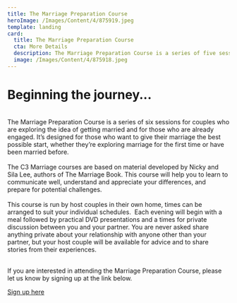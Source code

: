 ```yaml
---
title: The Marriage Preparation Course
heroImage: /Images/Content/4/875919.jpeg
template: landing
card:
  title: The Marriage Preparation Course
  cta: More Details
  description: The Marriage Preparation Course is a series of five sessions to help engaged couples or those exploring the possibility of marriage, build strong foundations for their future together.
  image: /Images/Content/4/875918.jpeg
---
```


<h1>
Beginning the journey...</h1>
<br/>
The Marriage Preparation Course is a series of six sessions for couples who are exploring the idea of getting married and for those who are already engaged. It’s designed for those who want to give their marriage the best possible start, whether they’re exploring marriage for the first time or have been married before.<br/>
<br/>
The C3 Marriage courses are based on material developed by Nicky and Sila Lee, authors of The Marriage Book. This course will help you to learn to communicate well, understand and appreciate your differences, and prepare for potential challenges. <br/>
<br/>
This course is run by host couples in their own home, times can be arranged to suit your individual schedules.  Each evening will begin with a meal followed by practical DVD presentations and a times for private discussion between you and your partner. You are never asked share anything private about your relationship with anyone other than your partner, but your host couple will be available for advice and to share stories from their experiences. <br/>
<br/>

If you are interested in attending the Marriage Preparation Course, please let us know by signing up at the link below.<br/>

[Sign up here](https://thec3.churchsuite.co.uk/groups/xjkqfivh)

